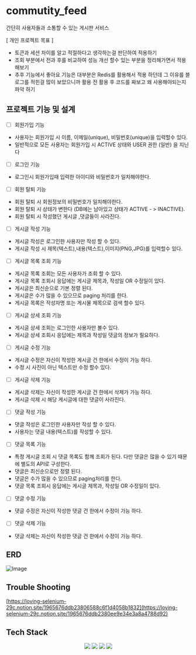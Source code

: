 # commutity_feed

간단히 사용자들과 소통할 수 있는 게시판 서비스

[ 개인 프로젝트 목표 ]
- 토큰과 세션 차이를 알고 적절하다고 생각하는걸 판단하여 적용하기
- 조회 부분에서 전과 후를 비교하여 성능 개선 할수 있는 부분을 정리해가면서 적용해보기
- 추후 기능에서 좋아요 기능은 대부분은 Redis를 활용해서 적용 하던데 그 이유를 블로그를 적힌걸 많이 보았으니까 
  활용 전 활용 후 코드를 짜보고 왜 사용해야되는지 파악 하기

## 프로젝트 기능 및 설계
- [ ] 회원가입 기능
- 사용자는 회원가입 시 이름, 이메일(unique), 비밀번호(unique)을 입력할수 있다.
- 일반적으로 모든 사용자는 회원가입 시 ACTIVE 상태와 USER 권한 (일반) 을 지닌다


- [ ] 로그인 기능
- 로그인시 회원가입때 입력한 아이디와 비밀번호가 일치해야한다.

- [ ] 회원 탈퇴 기능
- 회원 탈퇴 시 회원정보의 비밀번호가 일치해야한다.
- 회원 탈퇴 시 상태가 변한다 (DB에는 남아있고 상태가 ACTIVE - > INACTIVE).
- 회원 탈퇴 시 작성했던 게시글 ,댓글들이 사라진다.


- [ ] 게시글 작성 기능
- 게시글 작성은 로그인한 사용자만 작성 할 수 있다.
- 게시글 작성 시 제목(텍스트),내용(텍스트),이미지(PNG,JPG)를 입력할수 있다.


- [ ] 게시글 목록 조회 기능
- 게시글 목록 조회는 모든 사용자가 조회 할 수 있다.
- 게시글 목록 조회시 응답에는 게시글 제목과, 작성일 OR 수정일이 있다.
- 게시글은 최신순으로 기본 정렬 된다. 
- 게시글은 수가 많을 수 있으므로 paging 처리를 한다.
- 게시글 목록은 작성자명 또는 게시물 제목으로 검색 할수 있다. 


- [ ] 게시글 상세 조회 기능
- 게시글 상세 조회는 로그인한 사용자만 볼수 있다.
- 게시글 상세 조회시 응답에는 제목과 작성일 댓글의 정보가 필요하다.


- [ ] 게시글 수정 기능
- 게시글 수정은 자신이 작성한 게시글 건 한에서 수정이 가능 하다.
- 수정 시 사진이 아닌 텍스트만 수정 할수 있다.


- [ ] 게시글 삭제 기능
- 게시글 삭제는 자신이 작성한 게시글 건 한에서 삭제가 가능 하다.
- 게시글 삭제 시 해당 게시글에 대한 댓글이 사라진다.


- [ ] 댓글 작성 기능
- 댓글 작성은 로그인한 사용자만 작성 할 수 있다.
- 사용자는 댓글 내용(텍스트)를 작성할 수 있다.

- [ ] 댓글 목록 기능
- 특정 게시글 조회 시 댓글 목록도 함께 조회가 된다. 다만 댓글은 많을 수 있기 때문에 별도의 API로 구성한다.
- 댓글은 최신순으로만 정렬 된다.
- 댓글은 수가 많을 수 있으므로 paging처리를 한다.
- 댓글 목록 조회시 응답에는 게시글 제목과, 작성일 OR 수정일이 있다.


- [ ] 댓글 수정 기능
- 댓글 수정은 자신이 작성한 댓글 건 한에서 수정이 가능 하다.


- [ ] 댓글 삭제 기능
- 댓글 삭제는 자신이 작성한 댓글 건 한에서 수정이 가능 하다.

## ERD

![Image](https://github.com/user-attachments/assets/a5b1afca-b03b-45b9-a697-3310966643ab)

## Trouble Shooting

[https://loving-selenium-29c.notion.site/1965676ddb23806588c6f1d4058b1832](https://loving-selenium-29c.notion.site/1965676ddb2380ee9e34e3a8a4788d92)

## Tech Stack

<div align=center> 
  <img src="https://img.shields.io/badge/java-007396?style=for-the-badge&logo=java&logoColor=white"> 
  <img src="https://img.shields.io/badge/spring-6DB33F?style=for-the-badge&logo=spring&logoColor=white"> 
  <img src="https://img.shields.io/badge/mysql-4479A1?style=for-the-badge&logo=mysql&logoColor=white"> 
  <img src="https://img.shields.io/badge/git-F05032?style=for-the-badge&logo=git&logoColor=white">
</div>

